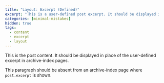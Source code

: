 ```yaml
---
title: "Layout: Excerpt (Defined)"
excerpt: "This is a user-defined post excerpt. It should be displayed in place of the post content in archive-index pages."
categories: [minimal-mistakes]
hidden: true
tags:
  - content
  - excerpt
  - layout
---
```


This is the post content. It should be displayed in place of the user-defined excerpt in archive-index pages.

This paragraph should be absent from an archive-index page where `post.excerpt` is shown.
